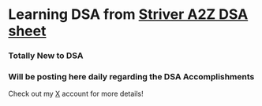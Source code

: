 # Learning DSA from [Striver A2Z DSA sheet](https://takeuforward.org/strivers-a2z-dsa-course/strivers-a2z-dsa-course-sheet-2)
### Totally New to DSA
### Will be posting here daily regarding the DSA Accomplishments

Check out my [X](https://x.com/binarychamp) account for more details!
